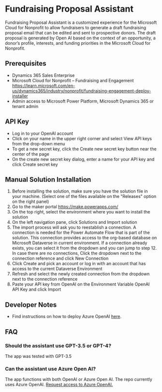 # Fundraising Proposal Assistant

Fundraising Proposal Assistant is a customized experience for the Microsoft Cloud for Nonprofit to allow fundraisers to generate a draft fundraising proposal email that can be edited and sent to prospective donors. The draft proposal is generated by Open AI based on the context of an opportunity, a donor’s profile, interests, and funding priorities in the Microsoft Cloud for Nonprofit.



## Prerequisites

- Dynamics 365 Sales Enterprise
- Microsoft Cloud for Nonprofit – Fundraising and Engagement https://learn.microsoft.com/en-us/dynamics365/industry/nonprofit/fundraising-engagement-deploy-installer
- Admin access to Microsoft Power Platform, Microsoft Dynamics 365 or tenant admin


## API Key

- Log in to your OpenAI account
- Click on your name in the upper right corner and select View API keys from the drop-down menu
- To get a new secret key, click the Create new secret key button near the center of the page
- On the create new secret key dialog, enter a name for your API key and click Create secret key


## Manual Solution Installation

1. Before installing the solution, make sure you have the solution file in your machine. (Select one of the files available on the "Releases" option on the right panel)
2. Go to the maker portal https://make.powerapps.com/
3. On the top right, select the environment where you want to install the solution
4. On the left navigation pane, click Solutions and Import solution
5. The import process will ask you to reestablish a connection. A connection is needed for the Power Automate Flow that is part of the solution. This connection provides access to the org-based database on Microsoft Dataverse in current environment. If a connection already exists, you can select it from the dropdown and you can jump to step 12. In case there are no connections, Click the dropdown next to the connection reference and click New Connection
6. Click Create and pick an account or log in with an account that has access to the current Dataverse Environment
7. Refresh and select the newly created connection from the dropdown next to the connection reference
8. Paste your API key from OpenAI on the Environment Variable OpenAI API Key and click Import


## Developer Notes

- Find instructions on how to deploy Azure OpenAI [here](https://learn.microsoft.com/en-us/azure/cognitive-services/openai/how-to/create-resource?pivots=web-portal).


## FAQ
### Should the assistant use GPT-3.5 or GPT-4?
The app was tested with GPT-3.5 

### Can the assistant use Azure Open AI?
The app functions with both OpenAI or Azure Open AI. The repo currently uses Azure OpenAI. 
[Request access to Azure OpenAI.](https://customervoice.microsoft.com/Pages/ResponsePage.aspx?id=v4j5cvGGr0GRqy180BHbR7en2Ais5pxKtso_Pz4b1_xUOFA5Qk1UWDRBMjg0WFhPMkIzTzhKQ1dWNyQlQCN0PWcu)



